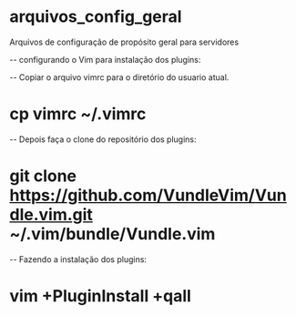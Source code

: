 # arquivos_config_geral
Arquivos de configuração de propósito geral para servidores

-- configurando o Vim para instalação dos plugins:

--  Copiar o arquivo vimrc para o diretório do usuario atual.

# cp vimrc ~/.vimrc

-- Depois faça o clone do repositório dos plugins:

# git clone https://github.com/VundleVim/Vundle.vim.git ~/.vim/bundle/Vundle.vim

-- Fazendo a instalação dos plugins:

# vim +PluginInstall +qall
